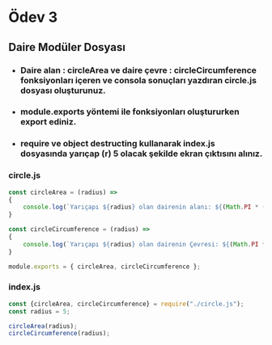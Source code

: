 
# Ödev 3
## Daire Modüler Dosyası
* ### Daire alan : circleArea ve daire çevre : circleCircumference fonksiyonları içeren ve consola sonuçları yazdıran circle.js dosyası oluşturunuz.
* ### module.exports yöntemi ile fonksiyonları oluştururken export ediniz.
* ### require ve object destructing kullanarak index.js dosyasında yarıçap (r) 5 olacak şekilde ekran çıktısını alınız.

### circle.js
```Javascript
const circleArea = (radius) => 
{
    console.log(`Yarıçapı ${radius} olan dairenin alanı: ${(Math.PI * (radius * radius)).toFixed(2)}`);
}

const circleCircumference = (radius) => 
{
    console.log(`Yarıçapı ${radius} olan dairenin Çevresi: ${(Math.PI * radius * 2 ).toFixed(2)}`);
}

module.exports = { circleArea, circleCircumference };
```
### index.js

```Javascript
const {circleArea, circleCircumference} = require("./circle.js");
const radius = 5;

circleArea(radius);
circleCircumference(radius);
```